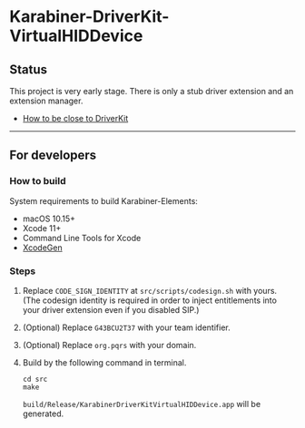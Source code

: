 # Karabiner-DriverKit-VirtualHIDDevice

## Status

This project is very early stage.
There is only a stub driver extension and an extension manager.

-   [How to be close to DriverKit](DEVELOPMENT.md)

---

## For developers

### How to build

System requirements to build Karabiner-Elements:

-   macOS 10.15+
-   Xcode 11+
-   Command Line Tools for Xcode
-   [XcodeGen](https://github.com/yonaskolb/XcodeGen)

### Steps

1.  Replace `CODE_SIGN_IDENTITY` at `src/scripts/codesign.sh` with yours.
    (The codesign identity is required in order to inject entitlements into your driver extension even if you disabled SIP.)
2.  (Optional) Replace `G43BCU2T37` with your team identifier.
3.  (Optional) Replace `org.pqrs` with your domain.
4.  Build by the following command in terminal.

    ```shell
    cd src
    make
    ```

    `build/Release/KarabinerDriverKitVirtualHIDDevice.app` will be generated.
